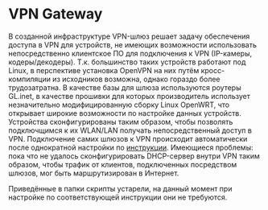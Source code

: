 <H1>VPN Gateway</H1>
В созданной инфраструктуре VPN-шлюз решает задачу обеспечения доступа в VPN для устройств, не имеющих возможности использовать непосредственно клиентское ПО для подключения к VPN (IP-камеры, кодеры/декодеры). Т.к. большинство таких устройств работают под Linux, в перспективе установка OpenVPN на них путём кросс-компиляции из исходников возможна, однако гораздо более трудозатратна.
В качестве базы для шлюза используются роутеры GL.inet, в качестве прошивки для которых производитель использует незначительно модифицированную сборку Linux OpenWRT, что открывает широкие возможности по настройке данных устройств.
Устройства сконфигурированы таким образом, чтобы позволять подключщимся к их WLAN/LAN получать непосредственный доступ в VPN. Подключение самих шлюзов к VPN происходит автоматически после однократной настройки по <a href="https://docs.google.com/document/d/134MLfVJTAtLhKDGGdfG38ukk4Q0cYn0Cc_7mSgN5_nE/edit?usp=sharing">инструкции</a>.
Имеющиеся проблемы: пока что не удалось сконфигурировать DHCP-сервер внутри VPN таким образом, чтобы трафик от клиентов, подключенных посредством шлюзов, мог быть маршрутизирован в Интернет.

Приведённые в папки скрипты устарели, на данный момент при настройке по соответствующей инструкции они не требуются.
